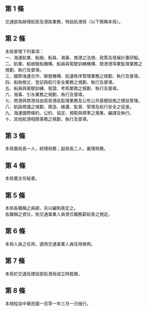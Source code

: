 第 1 條
-------
交通部為辦理航政及港政業務，特設航港局（以下簡稱本局）。

第 2 條
-------
本局掌理下列事項：  
一、海運航業、船舶、船員、海事、商港之法規、政策及發展計畫研擬。  
二、航業、船舶驗船機構、船員與駕駛訓練機構、商港港埠業監理業務之  
    規劃、執行及督導。  
三、國際海運合作、聯營機構、航運秩序管理業務之規劃、執行及督導。  
四、船舶檢丈、登記與航行安全業務之規劃、執行及督導。  
五、船員與駕駛訓練、發證、考核業務之規劃、執行及督導。  
六、海事、引水業務之規劃、執行及督導。  
七、商港與商港自由貿易港區監理業務及公有公共基礎設施之建設管理。  
八、航路標識之規劃、建造、維護、監督、管理及航行安全之促進。  
九、海運國際條約、公約、協定、規範與標準之蒐集、編譯及執行。  
十、其他航港相關事務之規劃、執行及督導。

第 3 條
-------
本局置局長一人，綜理局務；副局長二人，襄理局務。

第 4 條
-------
本局置主任秘書。

第 5 條
-------
本局各職稱之員額，另以編制表定之。  
各職稱之資位，依交通事業人員資位職務薪給表之規定。

第 6 條
-------
本局人員之任用，適用交通事業人員任用條例。

第 7 條
-------
本局於交通及建設部航港局成立時裁撤。

第 8 條
-------
本規程自中華民國一百零一年三月一日施行。

